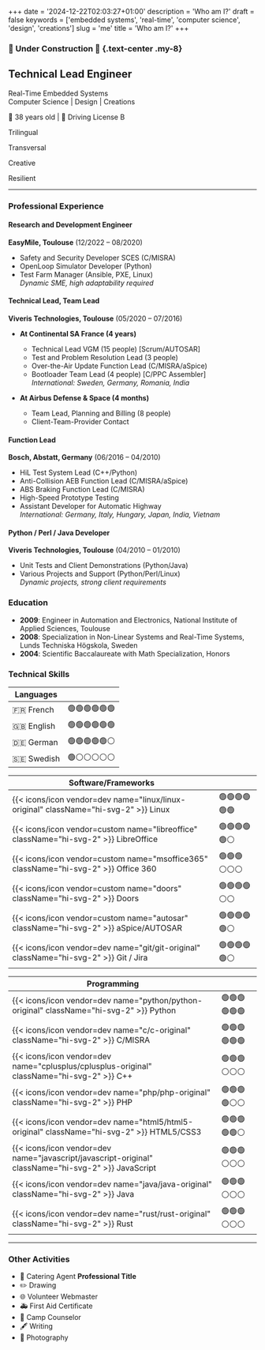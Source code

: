 +++
date = '2024-12-22T02:03:27+01:00'
description = 'Who am I?'
draft = false
keywords = ['embedded systems', 'real-time', 'computer science', 'design', 'creations']
slug = 'me'
title = 'Who am I?'
+++

### 🚧 Under Construction 🚧 {.text-center .my-8}

<div class="text-center">

## Technical Lead Engineer

<p class="h4 font-bold">
Real-Time Embedded Systems<br/>
Computer Science | Design | Creations
</p>

🎂 38 years old | 🚗 Driving License B

<div class="flex flex-row flex-wrap justify-center gap-8">

<p class="m-1 block rounded bg-theme-light px-3 py-1 font-bold hover:bg-primary hover:text-white dark:bg-darkmode-theme-light dark:hover:bg-darkmode-primary dark:hover:text-dark">
<i class="fa-solid fa-language"></i> Trilingual
</p>
<p class="m-1 block rounded bg-theme-light px-3 py-1 font-bold hover:bg-primary hover:text-white dark:bg-darkmode-theme-light dark:hover:bg-darkmode-primary dark:hover:text-dark">
<i class="fa-solid fa-arrow-down-up-across-line"></i> Transversal
</p>
<p class="m-1 block rounded bg-theme-light px-3 py-1 font-bold hover:bg-primary hover:text-white dark:bg-darkmode-theme-light dark:hover:bg-darkmode-primary dark:hover:text-dark">
<i class="fa-solid fa-palette"></i> Creative
</p>
<p class="font-bold m-1 block rounded bg-theme-light px-3 py-1 hover:bg-primary hover:text-white dark:bg-darkmode-theme-light dark:hover:bg-darkmode-primary dark:hover:text-dark">
<i class="fa-solid fa-cloud-sun-rain"></i> Resilient
</p>

</div>

</div>

---

<div class="grid grid-cols-1 gap-8 xl:grid-cols-3">

<div class="col-span-1 xl:col-span-2">

### Professional Experience

#### Research and Development Engineer

**EasyMile, Toulouse** (12/2022 – 08/2020)

- Safety and Security Developer SCES (C/MISRA)
- OpenLoop Simulator Developer (Python)
- Test Farm Manager (Ansible, PXE, Linux)  
  _Dynamic SME, high adaptability required_

#### Technical Lead, Team Lead

**Viveris Technologies, Toulouse** (05/2020 – 07/2016)

- **At Continental SA France (4 years)**

  - Technical Lead VGM (15 people) [Scrum/AUTOSAR]
  - Test and Problem Resolution Lead (3 people)
  - Over-the-Air Update Function Lead (C/MISRA/aSpice)
  - Bootloader Team Lead (4 people) [C/PPC Assembler]  
    _International: Sweden, Germany, Romania, India_

- **At Airbus Defense & Space (4 months)**
  - Team Lead, Planning and Billing (8 people)
  - Client-Team-Provider Contact

#### Function Lead

**Bosch, Abstatt, Germany** (06/2016 – 04/2010)

- HiL Test System Lead (C++/Python)
- Anti-Collision AEB Function Lead (C/MISRA/aSpice)
- ABS Braking Function Lead (C/MISRA)
- High-Speed Prototype Testing
- Assistant Developer for Automatic Highway  
  _International: Germany, Italy, Hungary, Japan, India, Vietnam_

#### Python / Perl / Java Developer

**Viveris Technologies, Toulouse** (04/2010 – 01/2010)

- Unit Tests and Client Demonstrations (Python/Java)
- Various Projects and Support (Python/Perl/Linux)  
  _Dynamic projects, strong client requirements_

</div>

<div class="col-span-1">

### Education

- **2009**: Engineer in Automation and Electronics, National Institute of
  Applied Sciences, Toulouse
- **2008**: Specialization in Non-Linear Systems and Real-Time Systems, Lunds
  Techniska Högskola, Sweden
- **2004**: Scientific Baccalaureate with Math Specialization, Honors

### Technical Skills

<div class="grid grid-cols-1 md:grid-cols-2 md:gap-6 xl:grid-cols-1">

<div class="col-span-1">

| **Languages** |              |
| ------------- | ------------ |
| 🇫🇷 French     | 🟢🟢🟢🟢🟢🟢 |
| 🇬🇧 English    | 🟢🟢🟢🟢🟢🟢 |
| 🇩🇪 German     | 🟢🟢🟢🟢🟢⚪ |
| 🇸🇪 Swedish    | 🟢⚪⚪⚪⚪⚪ |

</div>

<div class="col-span-1">

| **Software/Frameworks**                                                                       |              |
| --------------------------------------------------------------------------------------------- | ------------ |
| {{< icons/icon vendor=dev name="linux/linux-original" className="hi-svg-2" >}} Linux          | 🟢🟢🟢🟢🟢🟢 |
| {{< icons/icon vendor=custom name="libreoffice"       className="hi-svg-2" >}} LibreOffice    | 🟢🟢🟢🟢🟢⚪ |
| {{< icons/icon vendor=custom name="msoffice365"       className="hi-svg-2" >}} Office 360     | 🟢🟢🟢⚪⚪⚪ |
| {{< icons/icon vendor=custom name="doors"             className="hi-svg-2" >}} Doors          | 🟢🟢🟢🟢⚪⚪ |
| {{< icons/icon vendor=custom name="autosar"           className="hi-svg-2" >}} aSpice/AUTOSAR | 🟢🟢🟢🟢🟢⚪ |
| {{< icons/icon vendor=dev name="git/git-original"     className="hi-svg-2" >}} Git / Jira     | 🟢🟢🟢🟢🟢⚪ |

</div>

<div class="col-span-1">

| **Programming**                                                                                     |              |
| --------------------------------------------------------------------------------------------------- | ------------ |
| {{< icons/icon vendor=dev name="python/python-original"         className="hi-svg-2" >}} Python     | 🟢🟢🟢🟢🟢🟢 |
| {{< icons/icon vendor=dev name="c/c-original"                   className="hi-svg-2" >}} C/MISRA    | 🟢🟢🟢🟢🟢🟢 |
| {{< icons/icon vendor=dev name="cplusplus/cplusplus-original"   className="hi-svg-2" >}} C++        | 🟢🟢🟢⚪⚪⚪ |
| {{< icons/icon vendor=dev name="php/php-original"               className="hi-svg-2" >}} PHP        | 🟢🟢🟢🟢⚪⚪ |
| {{< icons/icon vendor=dev name="html5/html5-original"           className="hi-svg-2" >}} HTML5/CSS3 | 🟢🟢🟢🟢🟢⚪ |
| {{< icons/icon vendor=dev name="javascript/javascript-original" className="hi-svg-2" >}} JavaScript | 🟢🟢🟢⚪⚪⚪ |
| {{< icons/icon vendor=dev name="java/java-original"             className="hi-svg-2" >}} Java       | 🟢🟢🟢⚪⚪⚪ |
| {{< icons/icon vendor=dev name="rust/rust-original"             className="hi-svg-2" >}} Rust       | 🟢🟢🟢⚪⚪⚪ |

</div>

</div>

</div>

</div>

---

### Other Activities

- 🍪 Catering Agent **Professional Title**
- ✏️ Drawing
- 🌐 Volunteer Webmaster
- 🚑 First Aid Certificate
- 🌄 Camp Counselor
- 🖋️ Writing
- 📸 Photography
